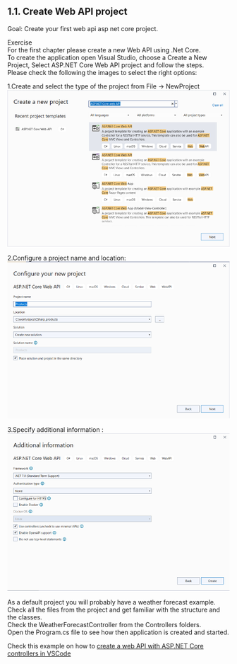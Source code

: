 ## 1.1. Create Web API project

Goal: Create your first web api asp net core project.

Exercise   
For the first chapter please create a new Web API using .Net Core.  
To create the application open Visual Studio, choose a Create a New Project, Select ASP.NET Core Web API project and follow the steps.   
Please check the following the images to select the right options:  

 1.Create and select the type of the project from File -> NewProject  
   ![WEBAPI](https://github.com/msg-CareerPaths/csharp-training/blob/main/resources/images/webapi1.png)  
   
 2.Configure a project name and location:  
   ![WEBAPI](https://github.com/msg-CareerPaths/csharp-training/blob/main/resources/images/webapi2.png)  
   
 3.Specify additional information :  
   ![WEBAPI](https://github.com/msg-CareerPaths/csharp-training/blob/main/resources/images/webapi3.png)  
   
As a default project you will probably have a weather forecast example.  
Check all the files from the project and get familiar with the structure and the classes.  
Check the WeatherForecastController from the Controllers folders.  
Open the Program.cs file to see how then application is created and started.  
   
Check this example on how to [create a web API with ASP.NET Core controllers in VSCode](https://learn.microsoft.com/ro-ro/training/modules/build-web-api-aspnet-core/?WT.mc_id=dotnet-35129-website)
